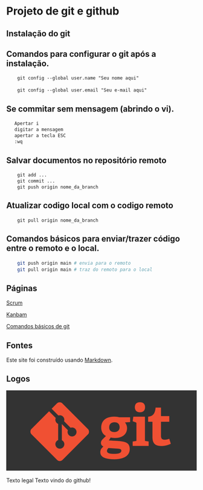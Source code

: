 # Projeto de git e github 

## Instalação do git

## Comandos para configurar o git após a instalação.

``` 
    git config --global user.name "Seu nome aqui"

    git config --global user.email "Seu e-mail aqui"

```
## Se commitar sem mensagem (abrindo o vi).
 ```
    Apertar i
    digitar a mensagem
    apertar a tecla ESC
    :wq
```

## Salvar documentos no repositório remoto
```
    git add ...
    git commit ...
    git push origin nome_da_branch
```

## Atualizar codigo local com o codigo remoto
```
    git pull origin nome_da_branch
```

## Comandos básicos para enviar/trazer código entre o remoto e o local.

``` bash
    git push origin main # envia para o remoto
    git pull origin main # traz do remoto para o local
```
## Páginas
[Scrum](scrum.md)

[Kanbam](kanban.md)

[Comandos básicos de git](comandos_basicos.md)


## Fontes 
Este site foi construído usando [Markdown](https://docs.github.com/pt/get-started/writing-on-github/getting-started-with-writing-and-formatting-on-github/basic-writing-and-formatting-syntax).

## Logos
![Git](imagens/git.png)

Texto legal
Texto vindo do github!
